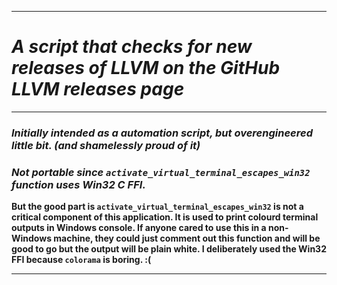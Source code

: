 -----------------------------
# ***A script that checks for new releases of LLVM on the GitHub LLVM releases page***
-----------------------------

### ***Initially intended as a automation script, but overengineered  little bit. (and shamelessly proud of it)***
### ***Not portable since `activate_virtual_terminal_escapes_win32` function uses Win32 C FFI.***
**But the good part is `activate_virtual_terminal_escapes_win32` is not a critical component of this application. It is used to print colourd 
terminal outputs in Windows console. If anyone cared to use this in a non-Windows machine, they could just comment out this function and will be good to go
but the output will be plain white. I deliberately used the Win32 FFI because `colorama` is boring. :(**

------------------------
